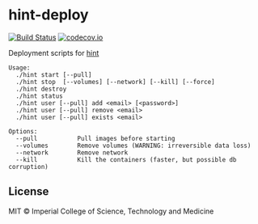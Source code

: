# hint-deploy

[![Build Status](https://travis-ci.org/mrc-ide/hint-deploy.svg?branch=master)](https://travis-ci.com/mrc-ide/hint-deploy)
[![codecov.io](https://codecov.io/github/mrc-ide/hint-deploy/coverage.svg?branch=master)](https://codecov.io/github/mrc-ide/hint-deploy?branch=master)

Deployment scripts for [hint](https://github.com/mrc-ide/hint)

<!-- Regenerate the usage section below by running ./scripts/build_readme -->

<!-- Usage begin -->
```
Usage:
  ./hint start [--pull]
  ./hint stop  [--volumes] [--network] [--kill] [--force]
  ./hint destroy
  ./hint status
  ./hint user [--pull] add <email> [<password>]
  ./hint user [--pull] remove <email>
  ./hint user [--pull] exists <email>

Options:
  --pull           Pull images before starting
  --volumes        Remove volumes (WARNING: irreversible data loss)
  --network        Remove network
  --kill           Kill the containers (faster, but possible db corruption)
```
<!-- Usage end -->

## License

MIT © Imperial College of Science, Technology and Medicine
